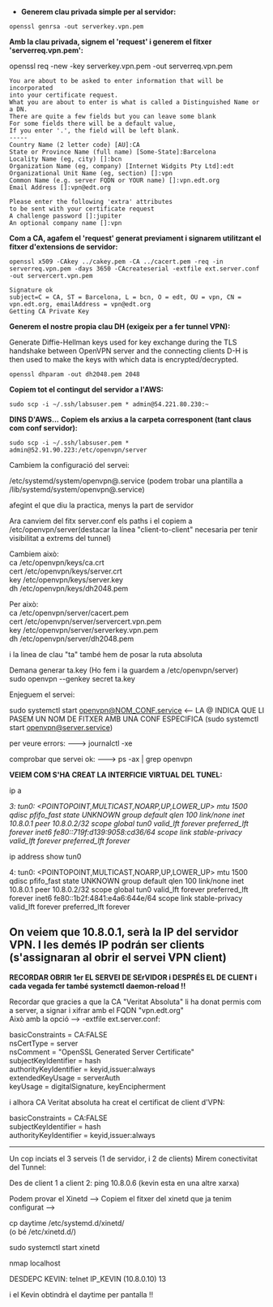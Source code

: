 
* **Generem clau privada simple per al servidor:**
```
openssl genrsa -out serverkey.vpn.pem
```

**Amb la clau privada, signem el 'request' i generem el fitxer 'serverreq.vpn.pem':**

openssl req -new -key serverkey.vpn.pem -out serverreq.vpn.pem

```
You are about to be asked to enter information that will be incorporated
into your certificate request.
What you are about to enter is what is called a Distinguished Name or a DN.
There are quite a few fields but you can leave some blank
For some fields there will be a default value,
If you enter '.', the field will be left blank.
-----
Country Name (2 letter code) [AU]:CA
State or Province Name (full name) [Some-State]:Barcelona
Locality Name (eg, city) []:bcn
Organization Name (eg, company) [Internet Widgits Pty Ltd]:edt
Organizational Unit Name (eg, section) []:vpn
Common Name (e.g. server FQDN or YOUR name) []:vpn.edt.org
Email Address []:vpn@edt.org

Please enter the following 'extra' attributes
to be sent with your certificate request
A challenge password []:jupiter
An optional company name []:vpn
```

**Com a CA, agafem el 'request' generat previament i signarem utilitzant el fitxer d'extensions de servidor:**
```
openssl x509 -CAkey ../cakey.pem -CA ../cacert.pem -req -in serverreq.vpn.pem -days 3650 -CAcreateserial -extfile ext.server.conf -out servercert.vpn.pem

Signature ok
subject=C = CA, ST = Barcelona, L = bcn, O = edt, OU = vpn, CN = vpn.edt.org, emailAddress = vpn@edt.org
Getting CA Private Key
```
**Generem el nostre propia clau DH (exigeix per a fer tunnel VPN):**

Generate Diffie-Hellman keys used for key exchange during the TLS handshake between OpenVPN server and the connecting clients
D-H is then used to make the keys with which data is encrypted/decrypted.
```
openssl dhparam -out dh2048.pem 2048
```

**Copiem tot el contingut del servidor a l'AWS:**
```
sudo scp -i ~/.ssh/labsuser.pem * admin@54.221.80.230:~
```

**DINS D'AWS...**
**Copiem els arxius a la carpeta corresponent (tant claus com conf servidor):**
```
sudo scp -i ~/.ssh/labsuser.pem * admin@52.91.90.223:/etc/openvpn/server
```

Cambiem la configuració del servei:    

/etc/systemd/system/openvpn@.service   (podem trobar una plantilla a /lib/systemd/system/openvpn@.service)

afegint el que diu la practica, menys la part de servidor

Ara canviem del fitx server.conf els paths i el copiem a /etc/openvpn/server(destacar la línea "client-to-client" necesaria per tenir visibilitat a extrems del tunnel)

Cambiem això:  
 ca /etc/openvpn/keys/ca.crt  
 cert /etc/openvpn/keys/server.crt  
 key /etc/openvpn/keys/server.key  
 dh /etc/openvpn/keys/dh2048.pem  
  
Per això:  
 ca /etc/openvpn/server/cacert.pem  
 cert /etc/openvpn/server/servercert.vpn.pem  
 key /etc/openvpn/server/serverkey.vpn.pem  
 dh /etc/openvpn/server/dh2048.pem  

i la linea de clau "ta" també hem de posar la ruta absoluta

Demana generar ta.key (Ho fem i la guardem a /etc/openvpn/server)  
sudo openvpn --genkey secret ta.key  

Enjeguem el servei:  

sudo systemctl start openvpn@NOM_CONF.service    <-- LA @ INDICA QUE LI PASEM UN NOM DE FITXER AMB UNA CONF ESPECIFICA
(sudo systemctl start openvpn@server.service)

per veure errors: --->  journalctl -xe  

comprobar que servei ok:  --->  ps -ax | grep openvpn  

**VEIEM COM S'HA CREAT LA INTERFICIE VIRTUAL DEL TUNEL:**  

ip a  

*3: tun0: <POINTOPOINT,MULTICAST,NOARP,UP,LOWER_UP> mtu 1500 qdisc pfifo_fast state UNKNOWN group default qlen 100
    link/none 
    inet 10.8.0.1 peer 10.8.0.2/32 scope global tun0
       valid_lft forever preferred_lft forever
    inet6 fe80::719f:d139:9058:cd36/64 scope link stable-privacy 
       valid_lft forever preferred_lft forever*

ip address show tun0

4: tun0: <POINTOPOINT,MULTICAST,NOARP,UP,LOWER_UP> mtu 1500 qdisc pfifo_fast state UNKNOWN group default qlen 100
    link/none 
    inet 10.8.0.1 peer 10.8.0.2/32 scope global tun0
       valid_lft forever preferred_lft forever
    inet6 fe80::1b2f:4841:e4a6:644e/64 scope link stable-privacy 
       valid_lft forever preferred_lft forever

On veiem que  10.8.0.1, serà la IP del servidor VPN. I les demés IP podrán ser clients (s'assignaran al obrir el servei VPN client)
----------------------------------------------------------------------------------------------------------------------------------  
**RECORDAR OBRIR 1er EL SERVEI DE SErVIDOR i DESPRÉS EL DE CLIENT i cada vegada fer també systemctl daemon-reload !!**

Recordar que gracies a que la CA "Veritat Absoluta" li ha donat permis com a server, a signar i xifrar amb el FQDN "vpn.edt.org"   
Això amb la opció -->   -extfile ext.server.conf: 
  
basicConstraints       = CA:FALSE  
nsCertType             = server  
nsComment              = "OpenSSL Generated Server Certificate"  
subjectKeyIdentifier   = hash  
authorityKeyIdentifier = keyid,issuer:always  
extendedKeyUsage       = serverAuth  
keyUsage               = digitalSignature, keyEncipherment  

i alhora CA Veritat absoluta ha creat el certificat de client d'VPN:  
  
basicConstraints        = CA:FALSE  
subjectKeyIdentifier    = hash  
authorityKeyIdentifier  = keyid,issuer:always  

----------------------------------------------------------------------------------------------------------------------------------  

Un cop inciats el 3 serveis (1 de servidor, i 2 de clients) Mirem conectivitat del Tunnel:

Des de client 1 a client 2: ping 10.8.0.6 (kevin esta en una altre xarxa)

Podem provar el Xinetd --> Copiem el fitxer del xinetd que ja tenim configurat --> 

cp daytime  /etc/systemd.d/xinetd/  
(o bé /etc/xinetd.d/)

sudo systemctl start xinetd

nmap localhost

 DESDEPC KEVIN: telnet IP_KEVIN (10.8.0.10) 13

i el Kevin obtindrà el daytime per pantalla !!
